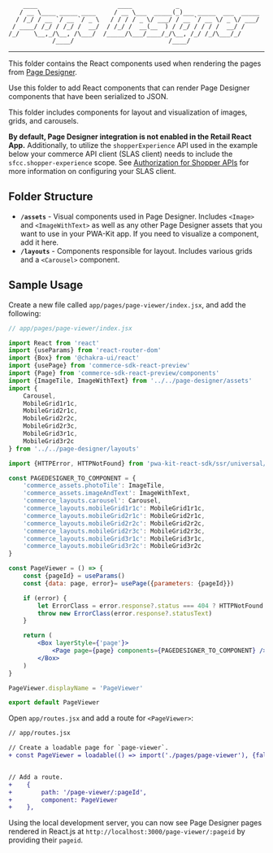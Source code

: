         ____                      ____            _
       / __ \____ _____ ____     / __ \___  _____(_)___ _____  ___  _____
      / /_/ / __ `/ __ `/ _ \   / / / / _ \/ ___/ / __ `/ __ \/ _ \/ ___/
     / ____/ /_/ / /_/ /  __/  / /_/ /  __(__  ) / /_/ / / / /  __/ /
    /_/    \__,_/\__, /\___/  /_____/\___/____/_/\__, /_/ /_/\___/_/
                /____/                          /____/

---

This folder contains the React components used when rendering the pages from [Page Designer](https://documentation.b2c.commercecloud.salesforce.com/DOC2/topic/com.demandware.dochelp/content/b2c_commerce/topics/page_designer/b2c_creating_pd_pages.html).

Use this folder to add React components that can render Page Designer components that have been serialized to JSON.

This folder includes components for layout and visualization of images, grids, and carousels.

**By default, Page Designer integration is not enabled in the Retail React App.** Additionally, to utilize the `shopperExperience`
API used in the example below your commerce API client (SLAS client) needs to include the `sfcc.shopper-experience` scope.
See [Authorization for Shopper APIs](https://developer.salesforce.com/docs/commerce/commerce-api/guide/authorization-for-shopper-apis.html)
for more information on configuring your SLAS client.

## Folder Structure

-   **`/assets`** - Visual components used in Page Designer. Includes `<Image>` and `<ImageWithText>` as well as any other Page Designer assets that you want to use in your PWA-Kit app. If you need to visualize a component, add it here.
-   **`/layouts`** - Components responsible for layout. Includes various grids and a `<Carousel>` component.

## Sample Usage

Create a new file called `app/pages/page-viewer/index.jsx`, and add the following:

```jsx
// app/pages/page-viewer/index.jsx

import React from 'react'
import {useParams} from 'react-router-dom'
import {Box} from '@chakra-ui/react'
import {usePage} from 'commerce-sdk-react-preview'
import {Page} from 'commerce-sdk-react-preview/components'
import {ImageTile, ImageWithText} from '../../page-designer/assets'
import {
    Carousel,
    MobileGrid1r1c,
    MobileGrid2r1c,
    MobileGrid2r2c,
    MobileGrid2r3c,
    MobileGrid3r1c,
    MobileGrid3r2c
} from '../../page-designer/layouts'

import {HTTPError, HTTPNotFound} from 'pwa-kit-react-sdk/ssr/universal/errors'

const PAGEDESIGNER_TO_COMPONENT = {
    'commerce_assets.photoTile': ImageTile,
    'commerce_assets.imageAndText': ImageWithText,
    'commerce_layouts.carousel': Carousel,
    'commerce_layouts.mobileGrid1r1c': MobileGrid1r1c,
    'commerce_layouts.mobileGrid2r1c': MobileGrid2r1c,
    'commerce_layouts.mobileGrid2r2c': MobileGrid2r2c,
    'commerce_layouts.mobileGrid2r3c': MobileGrid2r3c,
    'commerce_layouts.mobileGrid3r1c': MobileGrid3r1c,
    'commerce_layouts.mobileGrid3r2c': MobileGrid3r2c
}

const PageViewer = () => {
    const {pageId} = useParams()
    const {data: page, error}= usePage({parameters: {pageId}})

    if (error) {
        let ErrorClass = error.response?.status === 404 ? HTTPNotFound : HTTPError
        throw new ErrorClass(error.response?.statusText)
    }

    return (
        <Box layerStyle={'page'}>
            <Page page={page} components={PAGEDESIGNER_TO_COMPONENT} />
        </Box>
    )
}

PageViewer.displayName = 'PageViewer'

export default PageViewer
```

Open `app/routes.jsx` and add a route for `<PageViewer>`:

```diff
// app/routes.jsx

// Create a loadable page for `page-viewer`.
+ const PageViewer = loadable(() => import('./pages/page-viewer'), {fallback})


// Add a route.
+    {
+        path: '/page-viewer/:pageId',
+        component: PageViewer
+    },
```

Using the local development server, you can now see Page Designer pages rendered in React.js at `http://localhost:3000/page-viewer/:pageid` by providing their `pageid`.
